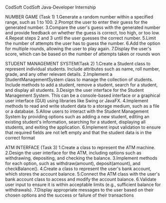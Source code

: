 CodSoft
CodSoft Java-Developer Internship

NUMBER GAME (Task 1)
1.Generate a random number within a specified range, such as 1 to 100.
2.Prompt the user to enter their guess for the generated number.
3.Compare the user's guess with the generated number and provide feedback on whether the guess is correct, too high, or too low.
4.Repeat steps 2 and 3 until the user guesses the correct number.
5.Limit the number of attempts the user has to guess the number.
6.Add the option for multiple rounds, allowing the user to play again.
7.Display the user's score, which can be based on the number of attempts taken or rounds won

STUDENT MANAGEMENT SYSTEM(Task 2)
1.Create a Student class to represent individual students. Include attributes such as name, roll
number, grade, and any other relevant details.
2.Implement a StudentManagementSystem class to manage the collection of students. Include
methods to add a student, remove a student, search for a student, and display all students.
3.Design the user interface for the Student Management System. This can be a console-based
interface or a graphical user interface (GUI) using libraries like Swing or JavaFX.
4.Implement methods to read and write student data to a storage medium, such as a file or a
database.
5.Allow users to interact with the Student Management System by providing options such as
adding a new student, editing an existing student's information, searching for a student, displaying all
students, and exiting the application.
6.Implement input validation to ensure that required fields are not left empty and that the student
data is in the correct format

ATM INTERFACE (Task 3)
1.Create a class to represent the ATM machine.
2.Design the user interface for the ATM, including options such as withdrawing, depositing, and checking the balance.
3.Implement methods for each option, such as withdraw(amount), deposit(amount), and checkBalance().
4.Create a class to represent the user's bank account, which stores the account balance.
5.Connect the ATM class with the user's bank account class to access and modify the account balance.
6.Validate user input to ensure it is within acceptable limits (e.g., sufficient balance for withdrawals).
7.Display appropriate messages to the user based on their chosen options and the success or failure of their transactions
